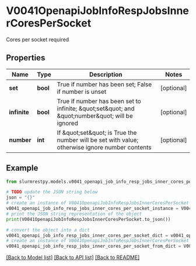 # V0041OpenapiJobInfoRespJobsInnerCoresPerSocket

Cores per socket required

## Properties

Name | Type | Description | Notes
------------ | ------------- | ------------- | -------------
**set** | **bool** | True if number has been set; False if number is unset | [optional]
**infinite** | **bool** | True if number has been set to infinite; \&quot;set\&quot; and \&quot;number\&quot; will be ignored | [optional]
**number** | **int** | If \&quot;set\&quot; is True the number will be set with value; otherwise ignore number contents | [optional]

## Example

```python
from slurmrestpy.models.v0041_openapi_job_info_resp_jobs_inner_cores_per_socket import V0041OpenapiJobInfoRespJobsInnerCoresPerSocket

# TODO update the JSON string below
json = "{}"
# create an instance of V0041OpenapiJobInfoRespJobsInnerCoresPerSocket from a JSON string
v0041_openapi_job_info_resp_jobs_inner_cores_per_socket_instance = V0041OpenapiJobInfoRespJobsInnerCoresPerSocket.from_json(json)
# print the JSON string representation of the object
print(V0041OpenapiJobInfoRespJobsInnerCoresPerSocket.to_json())

# convert the object into a dict
v0041_openapi_job_info_resp_jobs_inner_cores_per_socket_dict = v0041_openapi_job_info_resp_jobs_inner_cores_per_socket_instance.to_dict()
# create an instance of V0041OpenapiJobInfoRespJobsInnerCoresPerSocket from a dict
v0041_openapi_job_info_resp_jobs_inner_cores_per_socket_from_dict = V0041OpenapiJobInfoRespJobsInnerCoresPerSocket.from_dict(v0041_openapi_job_info_resp_jobs_inner_cores_per_socket_dict)
```
[[Back to Model list]](../README.md#documentation-for-models) [[Back to API list]](../README.md#documentation-for-api-endpoints) [[Back to README]](../README.md)


